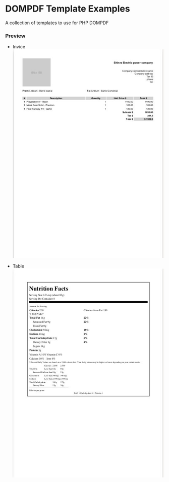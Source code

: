 # DOMPDF Template Examples

A collection of templates to use for PHP DOMPDF

### Preview
- Invice
![Invoice preview ](resources/preview_invoice.jpg)

- Table
![Table preview ](resources/preview_table.jpg)
